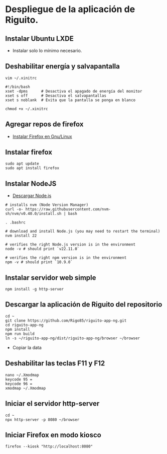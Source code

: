# Despliegue de la aplicación de Riguito.

## Instalar Ubuntu LXDE
- Instalar solo lo mínimo necesario.

## Deshabilitar energía y salvapantalla
```
vim ~/.xinitrc
```
```
#!/bin/bash
xset -dpms      # Desactiva el apagado de energía del monitor
xset s off      # Desactiva el salvapantallas
xset s noblank  # Evita que la pantalla se ponga en blanco
```
```
chmod +x ~/.xinitrc
```

## Agregar repos de firefox
- [Instalar Firefox en Gnu/Linux](https://support.mozilla.org/en-US/kb/install-firefox-linux#w_install-firefox-deb-package-for-debian-based-distributions-recommended)

## Instalar firefox

```
sudo apt update
sudo apt install firefox
```

## Instalar NodeJS
- [Descargar Node.js](https://nodejs.org/en/download/package-manager)
```
# installs nvm (Node Version Manager)
curl -o- https://raw.githubusercontent.com/nvm-sh/nvm/v0.40.0/install.sh | bash

. .bashrc

# download and install Node.js (you may need to restart the terminal)
nvm install 22

# verifies the right Node.js version is in the environment
node -v # should print `v22.11.0`

# verifies the right npm version is in the environment
npm -v # should print `10.9.0`
```

## Instalar servidor web simple
```
npm install -g http-server
```

## Descargar la aplicación de Riguito del repositorio
```
cd ~
git clone https://github.com/Rigo85/riguito-app-ng.git
cd riguito-app-ng
npm install
npm run build
ln -s ~/riguito-app-ng/dist/riguito-app-ng/browser ~/browser
```
- Copiar la data

## Deshabilitar las teclas F11 y F12
```
nano ~/.Xmodmap
keycode 95 =
keycode 96 =
xmodmap ~/.Xmodmap
```

## Iniciar el servidor http-server
```
cd ~
npx http-server -p 8080 ~/browser
```

## Iniciar Firefox en modo kiosco
``` 
firefox --kiosk "http://localhost:8080"
```
